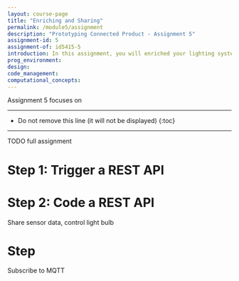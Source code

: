 ```yaml
---
layout: course-page
title: "Enriching and Sharing"
permalink: /module5/assignment
description: "Prototyping Connected Product - Assignment 5"
assignment-id: 5
assignment-of: id5415-5
introduction: In this assignment, you will enriched your lighting system with external web services and open it up for external access.
prog_environment: 
design: 
code_management: 
computational_concepts: 
---
```



Assignment 5 focuses on 


---

* Do not remove this line (it will not be displayed)
{:toc}

---

TODO full assignment

# Step 1: Trigger a REST API


# Step 2: Code a REST API
Share sensor data, control light bulb

# Step
Subscribe to MQTT